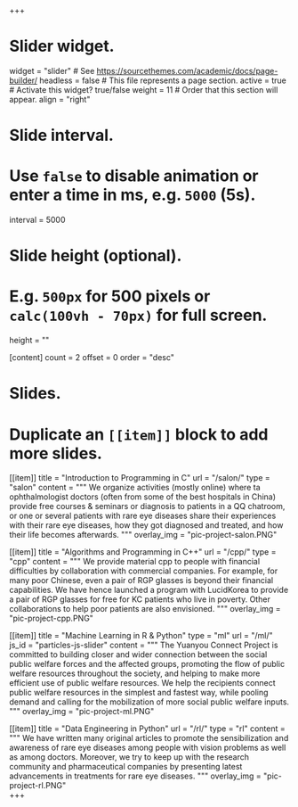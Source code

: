 +++
# Slider widget.
widget = "slider"  # See https://sourcethemes.com/academic/docs/page-builder/
headless = false  # This file represents a page section.
active = true  # Activate this widget? true/false
weight = 11  # Order that this section will appear.
align = "right"

# Slide interval.
# Use `false` to disable animation or enter a time in ms, e.g. `5000` (5s).
interval = 5000

# Slide height (optional).
# E.g. `500px` for 500 pixels or `calc(100vh - 70px)` for full screen.
height = ""

[content]
  count = 2
  offset = 0
  order = "desc"

# Slides.
# Duplicate an `[[item]]` block to add more slides.
[[item]]
  title = "Introduction to Programming in C"
  url = "/salon/"
  type = "salon"
  content = """
  We organize activities (mostly online) where ta ophthalmologist doctors (often from some of the best hospitals in China) provide free courses & seminars or diagnosis to patients in a QQ chatroom, or one or several patients with rare eye diseases share their experiences with their rare eye diseases, how they got diagnosed and treated, and how their life becomes afterwards. 
  """
  overlay_img = "pic-project-salon.PNG"  
  
[[item]]
  title = "Algorithms and Programming in C++"
  url = "/cpp/"
  type = "cpp"
  content = """
  We provide material cpp to people with financial difficulties by collaboration with commercial companies. For example, for many poor Chinese, even a pair of RGP glasses is beyond their financial capabilities. We have hence launched a program with LucidKorea to provide a pair of RGP glasses for free for KC patients who live in poverty. Other collaborations to help poor patients are also envisioned.
  """
  overlay_img = "pic-project-cpp.PNG"  

[[item]]
  title = "Machine Learning in R & Python"
  type = "ml"
  url = "/ml/"
  js_id = "particles-js-slider"
  content = """
  The Yuanyou Connect Project is committed to building closer and wider connection between the social public welfare forces and the affected groups, promoting the flow of public welfare resources throughout the society, and helping to make more efficient use of public welfare resources. We help the recipients connect public welfare resources in the simplest and fastest way, while pooling demand and calling for the mobilization of more social public welfare inputs.  
  """
  overlay_img = "pic-project-ml.PNG"  
  
[[item]]
  title = "Data Engineering in Python"
  url = "/rl/"
  type = "rl"
  content = """
  We have written many original articles to promote the sensibilization and awareness of rare eye diseases among people with vision problems as well as among doctors. Moreover, we try to keep up with the research community and pharmaceutical companies by presenting latest advancements in treatments for rare eye diseases. 
  """
  overlay_img = "pic-project-rl.PNG"  
+++
